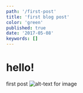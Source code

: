 ```yaml
---
path: '/first-post'
title: 'first blog post'
color: 'green'
published: true
date: '2017-05-08'
keywords: []
---
```


# hello!

first post
![alt-text for image](/gatsby-astronaut.png)